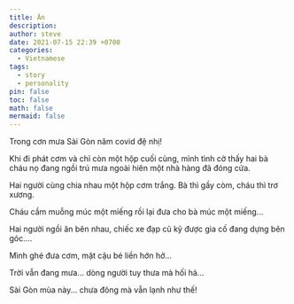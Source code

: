 ```yaml
---
title: Ăn
description: 
author: steve
date: 2021-07-15 22:39 +0700
categories:
  - Vietnamese
tags:
  - story
  - personality
pin: false
toc: false
math: false
mermaid: false
---
```

Trong cơn mưa Sài Gòn năm covid đệ nhị!

Khi đi phát cơm và chỉ còn một hộp cuối cùng, mình tình cờ thấy hai bà cháu nọ đang ngồi trú mưa ngoài hiên một nhà hàng đã đóng cửa.

Hai người cùng chia nhau một hộp cơm trắng. Bà thì gầy còm, cháu thì trơ xương. 

Cháu cầm muỗng múc một miếng rồi lại đưa cho bà múc một miếng...

Hai người ngồi ăn bên nhau, chiếc xe đạp cũ kỹ được gia cố đang dựng bên góc....

Mình ghé đưa cơm, mặt cậu bé liền hớn hở...

Trời vẫn đang mưa... dòng người tuy thưa mà hối hả...

Sài Gòn mùa này... chưa đông mà vẫn lạnh như thế!
